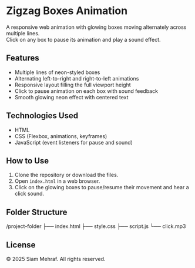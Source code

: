 # Zigzag Boxes Animation

A responsive web animation with glowing boxes moving alternately across multiple lines.  
Click on any box to pause its animation and play a sound effect.

## Features

- Multiple lines of neon-styled boxes
- Alternating left-to-right and right-to-left animations
- Responsive layout filling the full viewport height
- Click to pause animation on each box with sound feedback
- Smooth glowing neon effect with centered text

## Technologies Used

- HTML
- CSS (Flexbox, animations, keyframes)
- JavaScript (event listeners for pause and sound)

## How to Use

1. Clone the repository or download the files.
2. Open `index.html` in a web browser.
3. Click on the glowing boxes to pause/resume their movement and hear a click sound.

## Folder Structure

/project-folder
├── index.html
├── style.css
├── script.js
└── click.mp3

## License

&copy; 2025 Siam Mehraf. All rights reserved.
